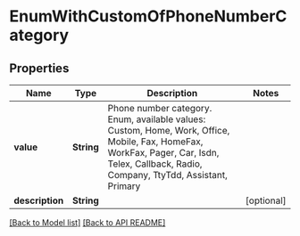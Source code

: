 
# EnumWithCustomOfPhoneNumberCategory


## Properties
Name | Type | Description | Notes
------------ | ------------- | ------------- | -------------
**value** | **String** | Phone number category. Enum, available values: Custom, Home, Work, Office, Mobile, Fax, HomeFax, WorkFax, Pager, Car, Isdn, Telex, Callback, Radio, Company, TtyTdd, Assistant, Primary | 
**description** | **String** |  |  [optional]




[[Back to Model list]](Models.md) [[Back to API README]](README.md)


